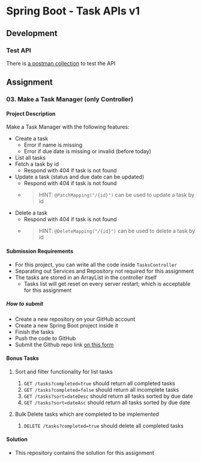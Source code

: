 # Spring Boot - Task APIs v1

## Development

### Test API

There is [a postman collection](./task_manager_apis.postman_collection.json) to test the API

## Assignment

### 03. Make a Task Manager (only  Controller)

#### Project Description

Make a Task Manager with the following features:

- Create a task
    - Error if name is missing
    - Error if due date is missing or invalid (before today)
- List all tasks
- Fetch a task by id
    - Respond with 404 if task is not found
- Update a task (status and due date can be updated)
    - Respond with 404 if task is not found
    - > HINT: `@PatchMapping("/{id}")` can be used to update a task by id
- Delete a task
    - Respond with 404 if task is not found
    - > HINT: `@DeleteMapping("/{id}")` can be used to delete a task by id

#### Submission Requirements

- For this project, you can write all the code inside `TasksController`
- Separating out Services and Repository not required for this assignment
- The tasks are stored in an ArrayList in the controller itself
    - Tasks list will get reset on every server restart; which is acceptable for this assignment

##### How to submit

- Create a new repository on your GitHub account
- Create a new Spring Boot project inside it
- Finish the tasks
- Push the code to GitHub
- Submit the Github repo link [on this form](https://docs.google.com/forms/d/e/1FAIpQLSfYBoju84gWZNybklLwrqiATCiK_GkJvNIzlk-0A1tGH1rskQ/viewform?usp=sf_link)

#### Bonus Tasks

1. Sort and filter functionality for list tasks
    1. `GET /tasks?completed=true` should return all completed tasks
    2. `GET /tasks?completed=false` should return all incomplete tasks
    3. `GET /tasks?sort=dateDesc` should return all tasks sorted by due date
    4. `GET /tasks?sort=dateAsc` should return all tasks sorted by due date

2. Bulk Delete tasks which are completed to be implemented
    1. `DELETE /tasks?completed=true` should delete all completed tasks

#### Solution
    
- This repository contains the solution for this assignment
